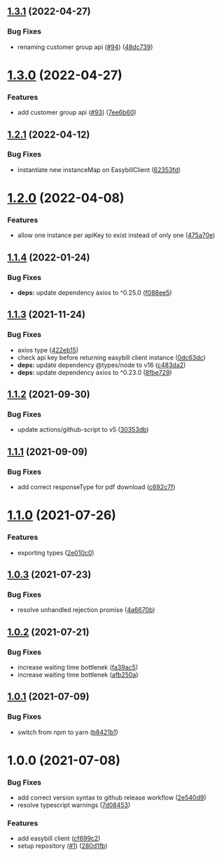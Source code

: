 ## [1.3.1](https://github.com/gastromatic/easybill-client/compare/v1.3.0...v1.3.1) (2022-04-27)


### Bug Fixes

* renaming customer group api ([#94](https://github.com/gastromatic/easybill-client/issues/94)) ([48dc739](https://github.com/gastromatic/easybill-client/commit/48dc7396e2bc84e554a4f0762bb882392ec839c4))

# [1.3.0](https://github.com/gastromatic/easybill-client/compare/v1.2.1...v1.3.0) (2022-04-27)


### Features

* add customer group api ([#93](https://github.com/gastromatic/easybill-client/issues/93)) ([7ee6b60](https://github.com/gastromatic/easybill-client/commit/7ee6b60a959f2ffcb826f6bca57570d6ec07d9d7))

## [1.2.1](https://github.com/gastromatic/easybill-client/compare/v1.2.0...v1.2.1) (2022-04-12)


### Bug Fixes

* instantiate new instanceMap on EasybillClient ([62353fd](https://github.com/gastromatic/easybill-client/commit/62353fde1c34db6ef205ac210cd5efb8e9c8016b))

# [1.2.0](https://github.com/gastromatic/easybill-client/compare/v1.1.4...v1.2.0) (2022-04-08)


### Features

* allow one instance per apiKey to exist instead of only one ([475a70e](https://github.com/gastromatic/easybill-client/commit/475a70eba8f402422c74a595ffeae0737582f5d5))

## [1.1.4](https://github.com/gastromatic/easybill-client/compare/v1.1.3...v1.1.4) (2022-01-24)


### Bug Fixes

* **deps:** update dependency axios to ^0.25.0 ([f088ee5](https://github.com/gastromatic/easybill-client/commit/f088ee523e0b17da568527257ab299bbc5c70efc))

## [1.1.3](https://github.com/gastromatic/easybill-client/compare/v1.1.2...v1.1.3) (2021-11-24)


### Bug Fixes

* axios type ([422eb15](https://github.com/gastromatic/easybill-client/commit/422eb15e6c10de687373e3daaaee9b2080ddee03))
* check api key before returning easybill client instance ([0dc63dc](https://github.com/gastromatic/easybill-client/commit/0dc63dc611180d943632cb88545fe66b5f624780))
* **deps:** update dependency @types/node to v16 ([c483da2](https://github.com/gastromatic/easybill-client/commit/c483da2dd12287075b37044a152d5dba58f50f7b))
* **deps:** update dependency axios to ^0.23.0 ([8fbe729](https://github.com/gastromatic/easybill-client/commit/8fbe7290cbe15d96521777a304b1b0d7d17f254b))

## [1.1.2](https://github.com/gastromatic/easybill-client/compare/v1.1.1...v1.1.2) (2021-09-30)


### Bug Fixes

* update actions/github-script to v5 ([30353db](https://github.com/gastromatic/easybill-client/commit/30353db90596d5a97bce9e96b3853293706fe09c))

## [1.1.1](https://github.com/gastromatic/easybill-client/compare/v1.1.0...v1.1.1) (2021-09-09)


### Bug Fixes

* add correct responseType for pdf download ([c692c7f](https://github.com/gastromatic/easybill-client/commit/c692c7f6117b26f2ec61201d528498b261bcc26d))

# [1.1.0](https://github.com/gastromatic/easybill-client/compare/v1.0.3...v1.1.0) (2021-07-26)


### Features

* exporting types ([2e010c0](https://github.com/gastromatic/easybill-client/commit/2e010c0888dad88cdb38e422a37da17bdcd2b7ab))

## [1.0.3](https://github.com/gastromatic/easybill-client/compare/v1.0.2...v1.0.3) (2021-07-23)


### Bug Fixes

* resolve unhandled rejection promise ([4a6670b](https://github.com/gastromatic/easybill-client/commit/4a6670b2bbd1f67394bb832471e726025e7df0a8))

## [1.0.2](https://github.com/gastromatic/easybill-client/compare/v1.0.1...v1.0.2) (2021-07-21)


### Bug Fixes

* increase waiting time bottlenek ([fa39ac5](https://github.com/gastromatic/easybill-client/commit/fa39ac5ca0be56b9f29eb14f7297277922750789))
* increase waiting time bottlenek ([afb250a](https://github.com/gastromatic/easybill-client/commit/afb250ab4ccef3fa2d24b590b3ca73a8280e1340))

## [1.0.1](https://github.com/gastromatic/easybill-client/compare/v1.0.0...v1.0.1) (2021-07-09)


### Bug Fixes

* switch from npm to yarn ([b8421b1](https://github.com/gastromatic/easybill-client/commit/b8421b1a82c314027c2041bc2e02f64cbff840c3))

# 1.0.0 (2021-07-08)


### Bug Fixes

* add correct version syntax to github release workflow ([2e540d9](https://github.com/gastromatic/easybill-client/commit/2e540d9d26660b9719ac54584ea8bf4052661c01))
* resolve typescript warnings ([7d08453](https://github.com/gastromatic/easybill-client/commit/7d08453954e4712e9c73023cf33015b2b061c103))


### Features

* add easybill client ([cf699c2](https://github.com/gastromatic/easybill-client/commit/cf699c258be95f9620af2851d4fcc2c40a5a6405))
* setup repository ([#1](https://github.com/gastromatic/easybill-client/issues/1)) ([280d1fb](https://github.com/gastromatic/easybill-client/commit/280d1fb2a8ac888b961ceafa9a913286cd4f2195))
